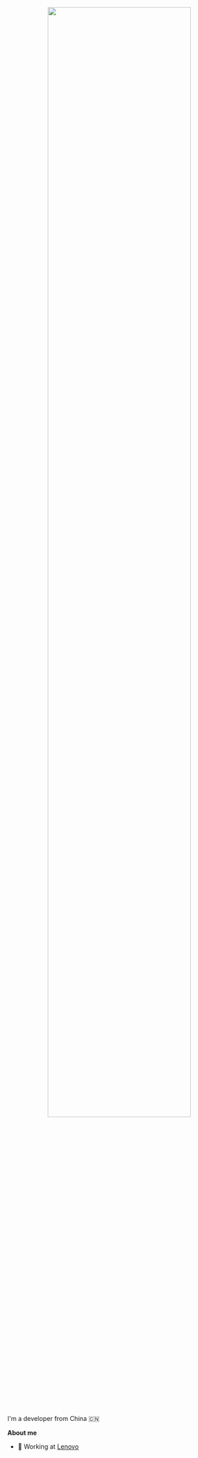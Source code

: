 <p align="center"><a href="https://anuraghazra.github.io"><img width="80%" src="./assets/gh-readme-header.png" /></a></p>

<br />

I'm a developer from China 🇨🇳

**About me**

- 💼  Working at [Lenovo](https://www.lenovo.com.cn/)
